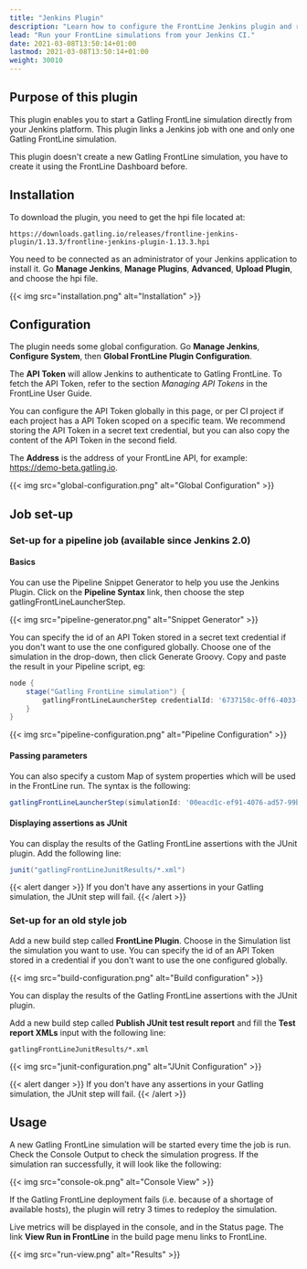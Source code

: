 ```yaml
---
title: "Jenkins Plugin"
description: "Learn how to configure the FrontLine Jenkins plugin and run your simulations."
lead: "Run your FrontLine simulations from your Jenkins CI."
date: 2021-03-08T13:50:14+01:00
lastmod: 2021-03-08T13:50:14+01:00
weight: 30010
---
```


## Purpose of this plugin

This plugin enables you to start a Gatling FrontLine simulation directly from your Jenkins platform. This plugin links a Jenkins job with one and only one Gatling FrontLine simulation.

This plugin doesn't create a new Gatling FrontLine simulation, you have to create it using the FrontLine Dashboard before.

## Installation

To download the plugin, you need to get the hpi file located at:

```
https://downloads.gatling.io/releases/frontline-jenkins-plugin/1.13.3/frontline-jenkins-plugin-1.13.3.hpi
```

You need to be connected as an administrator of your Jenkins application to install it. Go **Manage Jenkins**, **Manage Plugins**, **Advanced**, **Upload Plugin**, and choose the hpi file.

{{< img src="installation.png" alt="Installation" >}}

## Configuration

The plugin needs some global configuration. Go **Manage Jenkins**, **Configure System**, then **Global FrontLine Plugin Configuration**.

The **API Token** will allow Jenkins to authenticate to Gatling FrontLine. To fetch the API Token, refer to the section *Managing API Tokens* in the FrontLine User Guide.

You can configure the API Token globally in this page, or per CI project if each project has a API Token scoped on a specific team. We recommend storing the API Token in a secret text credential, but you can also copy the content of the API Token in the second field.

The **Address** is the address of your FrontLine API, for example: https://demo-beta.gatling.io.

{{< img src="global-configuration.png" alt="Global Configuration" >}}

## Job set-up

### Set-up for a pipeline job (available since Jenkins 2.0)

#### Basics

You can use the Pipeline Snippet Generator to help you use the Jenkins Plugin. Click on the **Pipeline Syntax** link, then choose the step gatlingFrontLineLauncherStep.

{{< img src="pipeline-generator.png" alt="Snippet Generator" >}}

You can specify the id of an API Token stored in a secret text credential if you don't want to use the one configured globally. Choose one of the simulation in the drop-down, then click Generate Groovy. Copy and paste the result in your Pipeline script, eg:
```groovy
node {
    stage("Gatling FrontLine simulation") {
        gatlingFrontLineLauncherStep credentialId: '6737158c-0ff6-4033-91ad-6f3a811aab52', '00eacd1c-ef91-4076-ad57-99b4c6675a9e'
    }
}
```
{{< img src="pipeline-configuration.png" alt="Pipeline Configuration" >}}

#### Passing parameters

You can also specify a custom Map of system properties which will be used in the FrontLine run. The syntax is the following:
```groovy
gatlingFrontLineLauncherStep(simulationId: '00eacd1c-ef91-4076-ad57-99b4c6675a9e', systemProps: ["var": "$var1", "sensitive.var2": "this prop won't be displayed in the run snapshot"])
```

#### Displaying assertions as JUnit

You can display the results of the Gatling FrontLine assertions with the JUnit plugin. Add the following line:
```groovy
junit("gatlingFrontLineJunitResults/*.xml")
```

{{< alert danger >}}
If you don't have any assertions in your Gatling simulation, the JUnit step will fail.
{{< /alert >}}

### Set-up for an old style job

Add a new build step called **FrontLine Plugin**. Choose in the Simulation list the simulation you want to use. You can specify the id of an API Token stored in a credential if you don't want to use the one configured globally.

{{< img src="build-configuration.png" alt="Build configuration" >}}

You can display the results of the Gatling FrontLine assertions with the JUnit plugin.

Add a new build step called **Publish JUnit test result report** and fill the **Test report XMLs** input with the following line:

`gatlingFrontLineJunitResults/*.xml`

{{< img src="junit-configuration.png" alt="JUnit Configuration" >}}

{{< alert danger >}}
If you don't have any assertions in your Gatling simulation, the JUnit step will fail.
{{< /alert >}}

## Usage

A new Gatling FrontLine simulation will be started every time the job is run. Check the Console Output to check the simulation progress. If the simulation ran successfully, it will look like the following:

{{< img src="console-ok.png" alt="Console View" >}}

If the Gatling FrontLine deployment fails (i.e. because of a shortage of available hosts), the plugin will retry 3 times to redeploy the simulation.

Live metrics will be displayed in the console, and in the Status page. The link **View Run in FrontLine** in the build page menu links to FrontLine.

{{< img src="run-view.png" alt="Results" >}}
